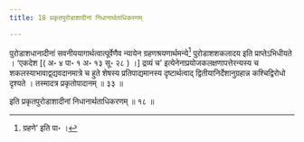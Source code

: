 ```yaml
---
title: 18 प्रकृतपुरोडाशादीनां निधानार्थताधिकरणम्

---
```

पुरोडाशधानादीनां सवनीययागार्थत्वात्पूर्वेणैव न्यायेन ग्रहणश्रयणार्थमन्ये[^1] पुरोडाशशकलादय इति प्राप्तेऽभिधीयते । ‘एकदेश \[( अ॰ ४ पा॰ १ अ॰ १३ सू॰ २८ ) ।\] द्रव्यं च’ इत्येनेनाप्रयोजकलक्षणापत्तेरन्यस्य च शकलस्याभावाद्व्द्यवदानमात्रे च हुते शेषस्य प्रतिपाद्यमानस्य दृष्टार्थत्वाद् द्वितीयानिर्देशानुग्रहान्न कश्चिद्विरोधो दृश्यते । तस्मादत्र प्रकृतोपादानम् ॥ ३३ ॥

[^1]: ग्रहणे’ इति पा॰ ।


इति प्रकृतपुरोडाशादीनां निधानार्थताधिकरणम् ॥ १८ ॥